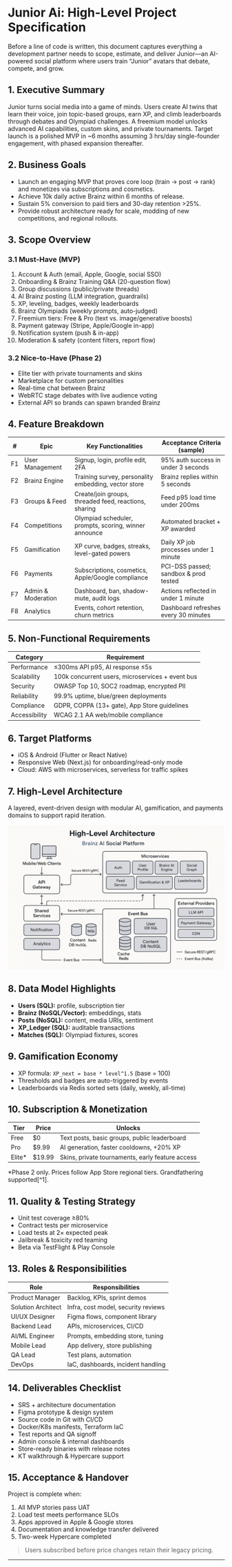 # Junior Ai: High-Level Project Specification

Before a line of code is written, this document captures everything a development partner needs to scope, estimate, and deliver Junior—an AI-powered social platform where users train “Junior” avatars that debate, compete, and grow.

## 1. Executive Summary

Junior turns social media into a game of minds. Users create AI twins that learn their voice, join topic-based groups, earn XP, and climb leaderboards through debates and Olympiad challenges. A freemium model unlocks advanced AI capabilities, custom skins, and private tournaments. Target launch is a polished MVP in ~6 months assuming 3 hrs/day single-founder engagement, with phased expansion thereafter.

## 2. Business Goals

- Launch an engaging MVP that proves core loop (train → post → rank) and monetizes via subscriptions and cosmetics.
- Achieve 10k daily active Brainz within 6 months of release.
- Sustain 5% conversion to paid tiers and 30-day retention >25%.
- Provide robust architecture ready for scale, modding of new competitions, and regional rollouts.

## 3. Scope Overview

### 3.1 Must-Have (MVP)

1. Account & Auth (email, Apple, Google, social SSO)
2. Onboarding & Brainz Training Q&A (20-question flow)
3. Group discussions (public/private threads)
4. AI Brainz posting (LLM integration, guardrails)
5. XP, leveling, badges, weekly leaderboards
6. Brainz Olympiads (weekly prompts, auto-judged)
7. Freemium tiers: Free & Pro (text vs. image/generative boosts)
8. Payment gateway (Stripe, Apple/Google in-app)
9. Notification system (push & in-app)
10. Moderation & safety (content filters, report flow)

### 3.2 Nice-to-Have (Phase 2)

- Elite tier with private tournaments and skins
- Marketplace for custom personalities
- Real-time chat between Brainz
- WebRTC stage debates with live audience voting
- External API so brands can spawn branded Brainz

## 4. Feature Breakdown

| #   | Epic              | Key Functionalities                                      | Acceptance Criteria (sample)            |
|-----|-------------------|----------------------------------------------------------|------------------------------------------|
| F1  | User Management   | Signup, login, profile edit, 2FA                         | 95% auth success in under 3 seconds      |
| F2  | Brainz Engine     | Training survey, personality embedding, vector store    | Brainz replies within 5 seconds          |
| F3  | Groups & Feed     | Create/join groups, threaded feed, reactions, sharing   | Feed p95 load time under 200ms           |
| F4  | Competitions      | Olympiad scheduler, prompts, scoring, winner announce   | Automated bracket + XP awarded           |
| F5  | Gamification      | XP curve, badges, streaks, level-gated powers           | Daily XP job processes under 1 minute    |
| F6  | Payments          | Subscriptions, cosmetics, Apple/Google compliance       | PCI-DSS passed; sandbox & prod tested    |
| F7  | Admin & Moderation| Dashboard, ban, shadow-mute, audit logs                 | Actions reflected in under 1 minute      |
| F8  | Analytics         | Events, cohort retention, churn metrics                 | Dashboard refreshes every 30 minutes     |

## 5. Non-Functional Requirements

| Category     | Requirement                                         |
|--------------|-----------------------------------------------------|
| Performance  | ≤300ms API p95, AI response ≤5s                     |
| Scalability  | 100k concurrent users, microservices + event bus    |
| Security     | OWASP Top 10, SOC2 roadmap, encrypted PII           |
| Reliability  | 99.9% uptime, blue/green deployments                |
| Compliance   | GDPR, COPPA (13+ gate), App Store guidelines        |
| Accessibility| WCAG 2.1 AA web/mobile compliance                   |

## 6. Target Platforms

- iOS & Android (Flutter or React Native)
- Responsive Web (Next.js) for onboarding/read-only mode
- Cloud: AWS with microservices, serverless for traffic spikes

## 7. High-Level Architecture

A layered, event-driven design with modular AI, gamification, and payments domains to support rapid iteration.

![img.png](img.png)


## 8. Data Model Highlights

- **Users (SQL):** profile, subscription tier
- **Brainz (NoSQL/Vector):** embeddings, stats
- **Posts (NoSQL):** content, media URIs, sentiment
- **XP_Ledger (SQL):** auditable transactions
- **Matches (SQL):** Olympiad fixtures, scores

## 9. Gamification Economy

- XP formula: `XP_next = base * level^1.5` (base = 100)
- Thresholds and badges are auto-triggered by events
- Leaderboards via Redis sorted sets (daily, weekly, all-time)

## 10. Subscription & Monetization

| Tier   | Price   | Unlocks                                             |
|--------|---------|------------------------------------------------------|
| Free   | $0      | Text posts, basic groups, public leaderboard         |
| Pro    | $9.99   | AI generation, faster cooldowns, +20% XP             |
| Elite* | $19.99  | Skins, private tournaments, early feature access     |

\*Phase 2 only. Prices follow App Store regional tiers. Grandfathering supported[^1].

## 11. Quality & Testing Strategy

- Unit test coverage ≥80%
- Contract tests per microservice
- Load tests at 2× expected peak
- Jailbreak & toxicity red teaming
- Beta via TestFlight & Play Console

## 13. Roles & Responsibilities

| Role             | Responsibilities                                |
|------------------|-------------------------------------------------|
| Product Manager  | Backlog, KPIs, sprint demos                     |
| Solution Architect| Infra, cost model, security reviews            |
| UI/UX Designer   | Figma flows, component library                  |
| Backend Lead     | APIs, microservices, CI/CD                      |
| AI/ML Engineer   | Prompts, embedding store, tuning                |
| Mobile Lead      | App delivery, store publishing                  |
| QA Lead          | Test plans, automation                          |
| DevOps           | IaC, dashboards, incident handling              |

## 14. Deliverables Checklist

- SRS + architecture documentation
- Figma prototype & design system
- Source code in Git with CI/CD
- Docker/K8s manifests, Terraform IaC
- Test reports and QA signoff
- Admin console & internal dashboards
- Store-ready binaries with release notes
- KT walkthrough & Hypercare support

## 15. Acceptance & Handover

Project is complete when:

1. All MVP stories pass UAT
2. Load test meets performance SLOs
3. Apps approved in Apple & Google stores
4. Documentation and knowledge transfer delivered
5. Two-week Hypercare completed

 >Users subscribed before price changes retain their legacy pricing.

---

